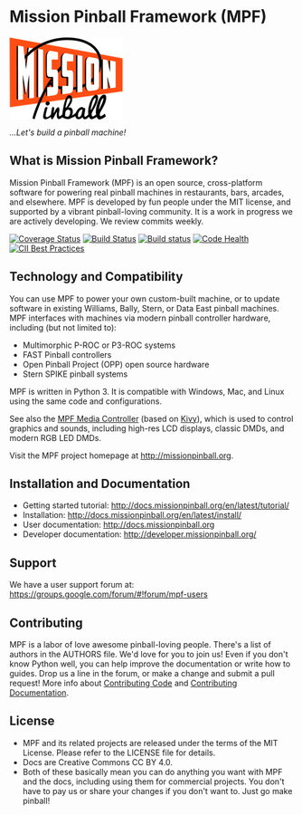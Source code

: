 Mission Pinball Framework (MPF)
===============================

<img align="center" height="146" src="mpf-logo-200.png"/>

<em>...Let's build a pinball machine!</em>

What is Mission Pinball Framework?
----------------------------------

Mission Pinball Framework (MPF) is an open source, cross-platform software for powering real pinball
machines in restaurants, bars, arcades, and elsewhere. MPF is developed by fun people under the MIT license, and supported by a vibrant pinball-loving community. It is a work in progress we are actively developing. We review commits weekly.

[![Coverage Status](https://coveralls.io/repos/missionpinball/mpf/badge.svg?branch=dev&service=github)](https://coveralls.io/github/missionpinball/mpf?branch=dev)
[![Build Status](https://travis-ci.org/missionpinball/mpf.svg?branch=dev)](https://travis-ci.org/missionpinball/mpf)
[![Build status](https://ci.appveyor.com/api/projects/status/ir15w3bo3kq19na1?svg=true)](https://ci.appveyor.com/project/toomanybrians/mpf)
[![Code Health](https://landscape.io/github/missionpinball/mpf/dev/landscape.svg?style=flat)](https://landscape.io/github/missionpinball/mpf/dev)
[![CII Best Practices](https://bestpractices.coreinfrastructure.org/projects/1687/badge)](https://bestpractices.coreinfrastructure.org/projects/1687)


Technology and Compatibility
----------------------------

You can use MPF to power your own custom-built machine, or to update software in existing Williams, Bally,
Stern, or Data East pinball machines. MPF interfaces with machines via modern pinball controller hardware, including (but not limited to):

* Multimorphic P-ROC or P3-ROC systems
* FAST Pinball controllers
* Open Pinball Project (OPP) open source hardware
* Stern SPIKE pinball systems

MPF is written in Python 3. It is compatible with Windows, Mac, and Linux using the same code and configurations. 

See also the [MPF Media Controller](https://github.com/missionpinball/mpf-mc/) (based on [Kivy](http://kivy.org)),
which is used to control graphics and sounds, including high-res LCD displays, classic DMDs, and modern RGB LED DMDs.

Visit the MPF project homepage at http://missionpinball.org.

Installation and Documentation
------------------------------
* Getting started tutorial: http://docs.missionpinball.org/en/latest/tutorial/
* Installation: http://docs.missionpinball.org/en/latest/install/
* User documentation: http://docs.missionpinball.org
* Developer documentation: http://developer.missionpinball.org/

Support
-------
We have a user support forum at: https://groups.google.com/forum/#!forum/mpf-users

Contributing
------------
MPF is a labor of love awesome pinball-loving people. There's a list of authors in the AUTHORS file. We'd love for you
to join us! Even if you don't know Python well, you can help improve the documentation or write how to guides. Drop us a
line in the forum, or make a change and submit a pull request! More info about [Contributing Code](http://docs.missionpinball.org/en/latest/about/contributing_to_mpf.html)
and [Contributing Documentation](http://docs.missionpinball.org/en/latest/about/contributing_to_mpf_docs.html).

License
-------
* MPF and its related projects are released under the terms of the MIT License. Please refer to the LICENSE file for details.
* Docs are Creative Commons CC BY 4.0.
* Both of these basically mean you can do anything you want with MPF and the docs, including using them for commercial
  projects. You don't have to pay us or share your changes if you don't want to. Just go make pinball!
